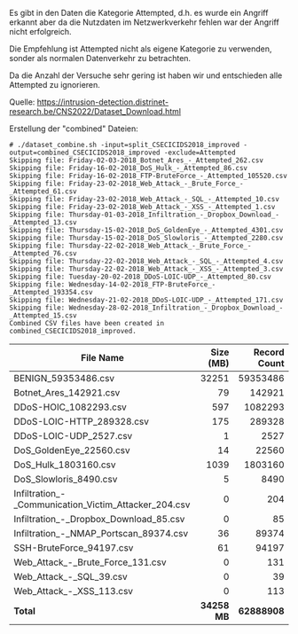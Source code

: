 Es gibt in den Daten die Kategorie Attempted, d.h. es wurde ein Angriff erkannt aber da die Nutzdaten im Netzwerkverkehr fehlen war der Angriff nicht erfolgreich.

Die Empfehlung ist Attempted nicht als eigene Kategorie zu verwenden, sonder als normalen Datenverkehr zu betrachten.

Da die Anzahl der Versuche sehr gering ist haben wir und entschieden alle Attempted zu ignorieren.

Quelle: https://intrusion-detection.distrinet-research.be/CNS2022/Dataset_Download.html

Erstellung der "combined" Dateien:
```
# ./dataset_combine.sh -input=split_CSECICIDS2018_improved -output=combined_CSECICIDS2018_improved -exclude=Attempted
Skipping file: Friday-02-03-2018_Botnet_Ares_-_Attempted_262.csv
Skipping file: Friday-16-02-2018_DoS_Hulk_-_Attempted_86.csv
Skipping file: Friday-16-02-2018_FTP-BruteForce_-_Attempted_105520.csv
Skipping file: Friday-23-02-2018_Web_Attack_-_Brute_Force_-_Attempted_61.csv
Skipping file: Friday-23-02-2018_Web_Attack_-_SQL_-_Attempted_10.csv
Skipping file: Friday-23-02-2018_Web_Attack_-_XSS_-_Attempted_1.csv
Skipping file: Thursday-01-03-2018_Infiltration_-_Dropbox_Download_-_Attempted_13.csv
Skipping file: Thursday-15-02-2018_DoS_GoldenEye_-_Attempted_4301.csv
Skipping file: Thursday-15-02-2018_DoS_Slowloris_-_Attempted_2280.csv
Skipping file: Thursday-22-02-2018_Web_Attack_-_Brute_Force_-_Attempted_76.csv
Skipping file: Thursday-22-02-2018_Web_Attack_-_SQL_-_Attempted_4.csv
Skipping file: Thursday-22-02-2018_Web_Attack_-_XSS_-_Attempted_3.csv
Skipping file: Tuesday-20-02-2018_DDoS-LOIC-UDP_-_Attempted_80.csv
Skipping file: Wednesday-14-02-2018_FTP-BruteForce_-_Attempted_193354.csv
Skipping file: Wednesday-21-02-2018_DDoS-LOIC-UDP_-_Attempted_171.csv
Skipping file: Wednesday-28-02-2018_Infiltration_-_Dropbox_Download_-_Attempted_15.csv
Combined CSV files have been created in combined_CSECICIDS2018_improved.
```

| File Name                                      | Size (MB) | Record Count |
|-----------------------------------------------|----------:|------------:|
| BENIGN_59353486.csv                           |     32251 |     59353486 |
| Botnet_Ares_142921.csv                        |        79 |       142921 |
| DDoS-HOIC_1082293.csv                         |       597 |      1082293 |
| DDoS-LOIC-HTTP_289328.csv                     |       175 |       289328 |
| DDoS-LOIC-UDP_2527.csv                        |         1 |         2527 |
| DoS_GoldenEye_22560.csv                       |        14 |        22560 |
| DoS_Hulk_1803160.csv                          |      1039 |      1803160 |
| DoS_Slowloris_8490.csv                        |         5 |         8490 |
| Infiltration_-_Communication_Victim_Attacker_204.csv |         0 |          204 |
| Infiltration_-_Dropbox_Download_85.csv        |         0 |           85 |
| Infiltration_-_NMAP_Portscan_89374.csv        |        36 |        89374 |
| SSH-BruteForce_94197.csv                      |        61 |        94197 |
| Web_Attack_-_Brute_Force_131.csv              |         0 |          131 |
| Web_Attack_-_SQL_39.csv                       |         0 |           39 |
| Web_Attack_-_XSS_113.csv                      |         0 |          113 |
| **Total**                                      | **34258 MB** | **62888908** |
